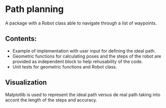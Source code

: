 # Path planning
A package with a Robot class able to navigate through a list of waypoints.
## Contents:
- Example of implementation with user input for defining the ideal path.
- Geometric functions for calculating poses and the steps of the robot are provided as independent block to help rehusability of the code.
- Unit tests for geometric functions and Robot class.
## Visualization
Matplotlib is used to represent the ideal path versus de real path taking into accont the length of the steps and accuracy.